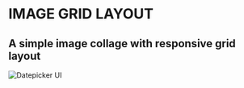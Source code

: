 # IMAGE GRID LAYOUT

## A simple image collage with responsive grid layout

![Datepicker UI](./image-grid-layout.png)